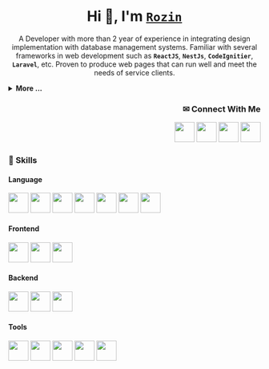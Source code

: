 <!-- Rozin's Github Profile -->

<div align="center">

# Hi 👋, I'm [` Rozin `](https://github.com/RozKoy)
  
<!-- ### Developer at [Reclas Tech](https://github.com/reclas-tech) -->

A Developer with more than 2 year of experience in integrating design implementation with database management systems. Familiar with several frameworks in web development such as **` ReactJS `**, **` NestJs `**, **` CodeIgnitier `**, **` Laravel `**, etc. Proven to produce web pages that can run well and meet the needs of service clients.

</div>

<div align="left">

<details>
  <summary> <strong>More ...</strong> </summary>
  
<br>
  
  - 👣 I’m available for ` Freelancing `
  - ✨ Always learning ` New ` things
  - 💬 Ask me about ` Everything `
  - 💼 You can reach me with [` okkoy.1401@gmail.com `](mailto:okkoy.1401@gmail.com)

</details>

</div>

<div align="right">

<h3> ✉ Connect With Me </h3>

[<img src="https://github.com/RozKoy/RozKoy/assets/96671778/134f4f49-435b-44ec-b4ae-57e17fa6057a" width="40" />](https://github.com/RozKoy) [<img src="https://github.com/RozKoy/RozKoy/assets/96671778/1e8e3bdb-7422-43b7-b366-25ef19bea810" width="40" />](https://www.linkedin.com/in/rozkoy) [<img src="https://github.com/RozKoy/RozKoy/assets/96671778/ee512965-0d1e-4ab3-8640-eab464b02e60" width="40" />](https://www.instagram.com/rozinnnnn_/) [<img src="https://github.com/RozKoy/RozKoy/assets/96671778/6e4be1ff-0ed3-42db-bd8f-3bef17fc4c90" width="40" />](mailto:okkoy.1401@gmail.com)

</div>


<div align="left">

<h3> 🎯 Skills </h3>

<h4> Language </h4>

<img src="https://github.com/RozKoy/RozKoy/assets/96671778/24d72e46-b579-49df-abc9-fe9e28b5185a" height="40" /> <img src="https://github.com/RozKoy/RozKoy/assets/96671778/c7a62f4c-b6cc-4e5c-be44-4619b348925a" height="40" /> <img src="https://github.com/RozKoy/RozKoy/assets/96671778/a9a26e4f-1382-4c72-99d6-16ed32d37e5f" height="40" /> <img src="https://github.com/RozKoy/RozKoy/assets/96671778/7b7bd7e0-f389-42fb-bd03-9e874e8282f4" height="40" /> <img src="https://github.com/RozKoy/RozKoy/assets/96671778/93ec8d06-a750-411c-b5f4-9a82e55ec8aa" height="40" /> <img src="https://github.com/RozKoy/RozKoy/assets/96671778/c4e00d59-c912-43ca-8e02-181660c0561f" height="40" /> <img src="https://github.com/RozKoy/RozKoy/assets/96671778/c76168a7-c50f-415c-9bd4-10482b270d99" height="40" />

<h4> Frontend </h4>

<img src="https://github.com/RozKoy/RozKoy/assets/96671778/81e561b3-7083-434e-befc-1cba28c310ae" height="40" /> <img src="https://github.com/RozKoy/RozKoy/assets/96671778/9b0a0807-9ad5-45c7-8e34-6a5ee89bf1c6" height="40" /> <img src="https://github.com/RozKoy/RozKoy/assets/96671778/792cd6d1-29b6-410f-860b-6e105c62ee55" height="40" />

<h4> Backend </h4>

<img src="https://github.com/RozKoy/RozKoy/assets/96671778/d3428f19-bcae-40dc-afc0-4adea9c22a07" height="40" /> <img src="https://github.com/RozKoy/RozKoy/assets/96671778/e5485aa5-e814-404f-8fcb-ff59d5a0c512" height="40" /> <img src="https://github.com/RozKoy/RozKoy/assets/96671778/8a0d2213-7f6b-4c9a-86ac-db3c3f683fe1" height="40" />

<h4> Tools </h4>

<img src="https://github.com/RozKoy/RozKoy/assets/96671778/7abf449d-4cfd-4ebb-b7c3-d8dced9e579a" height="40" /> <img src="https://github.com/RozKoy/RozKoy/assets/96671778/566804bd-9c2c-4df6-aa45-85eda6ff5e6d" height="40" /> <img src="https://github.com/RozKoy/RozKoy/assets/96671778/64c79218-6c27-41fc-9052-b1162fba2a25" height="40" /> <img src="https://github.com/RozKoy/RozKoy/assets/96671778/aef3e781-1a1a-4add-9c62-cd0c0e28f43a" height="40" /> <img src="https://github.com/RozKoy/RozKoy/assets/96671778/d8ca4300-7011-4f42-ae5d-907c17283499" height="40" />

</div>

<!--
<div align=center>

<h3> 📊 Stats </h3>

<table>
<tr>
  <td align="center" colspan="2">

<a href="https://next.ossinsight.io/widgets/official/analyze-user-contribution-time-distribution?user_id=96671778&period=all_times" target="_blank" style="display: block" align="center">
  <picture>
    <source media="(prefers-color-scheme: dark)" srcset="https://next.ossinsight.io/widgets/official/analyze-user-contribution-time-distribution/thumbnail.png?user_id=96671778&period=all_times&image_size=auto&color_scheme=dark" width="721" height="auto">
    <img alt="Contribution Time Distribution of @RozKoy" src="https://next.ossinsight.io/widgets/official/analyze-user-contribution-time-distribution/thumbnail.png?user_id=96671778&period=all_times&image_size=auto&color_scheme=light" width="721" height="auto">
  </picture>
</a>

  </td>
</tr>
<tr>
  <td align="center" width="50%">

<a href="https://next.ossinsight.io/widgets/official/compose-user-dashboard-stats?user_id=96671778" target="_blank" style="display: block" align="center">
  <picture>
    <source media="(prefers-color-scheme: dark)" srcset="https://next.ossinsight.io/widgets/official/compose-user-dashboard-stats/thumbnail.png?user_id=96671778&image_size=auto&color_scheme=dark" width="771" height="auto">
    <img alt="Dashboard stats of @RozKoy" src="https://next.ossinsight.io/widgets/official/compose-user-dashboard-stats/thumbnail.png?user_id=96671778&image_size=auto&color_scheme=light" width="771" height="auto">
  </picture>
</a>
  
  </td>
  <td align="center" width="50%">

<a href="https://next.ossinsight.io/widgets/official/compose-currently-working-on?user_id=96671778&activity_type=all" target="_blank" style="display: block" align="center">
  <picture>
    <source media="(prefers-color-scheme: dark)" srcset="https://next.ossinsight.io/widgets/official/compose-currently-working-on/thumbnail.png?user_id=96671778&activity_type=all&image_size=auto&color_scheme=dark" width="497.5" height="auto">
    <img alt="@RozKoy's Recent Work - Last 28 days" src="https://next.ossinsight.io/widgets/official/compose-currently-working-on/thumbnail.png?user_id=96671778&activity_type=all&image_size=auto&color_scheme=light" width="497.5" height="auto">
  </picture>
</a>

  </td>
</tr>
<tr>
  <td align="center" width="50%">

![RozKoy's Stats](https://github-readme-stats.vercel.app/api?username=RozKoy&theme=flag-india&show_icons=true&hide_border=true)
  
  </td>
  <td align="center" width="50%">

![RozKoy's Top Languages](https://github-readme-stats.vercel.app/api/top-langs/?username=RozKoy&theme=flag-india&show_icons=true&hide_border=true&layout=compact)
  
  </td>
</tr>
<tr>
  <td align="center" colspan="2">

![RozKoy's Streak](https://github-readme-streak-stats.herokuapp.com/?user=RozKoy&theme=flag-india&hide_border=true&count_private=true)
  
  </td>
</tr>
</table>

</div>

<div align="center">
  
<h3> 🏆 My Trophies </h3>

<img align="center" src="https://github-profile-trophy.vercel.app/?username=RozKoy&theme=radical&rank=SECRET,SSS,SS,S,AAA,AA,A,B,C&margin-h=15&&margin-w=5&no-bg=true&row=1&column=5" alt="TROPHY" />

</div>
-->
